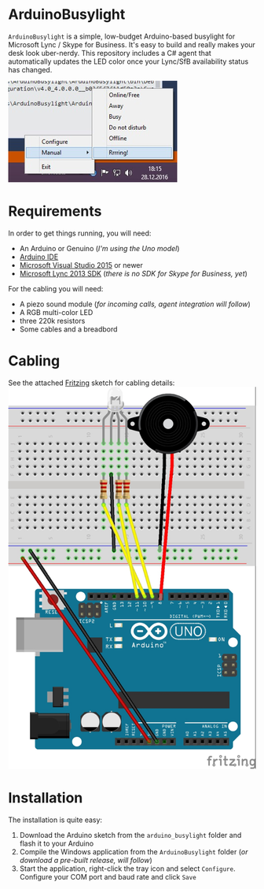# ArduinoBusylight
`ArduinoBusylight` is a simple, low-budget Arduino-based busylight for Microsoft Lync / Skype for Business. It's easy to build and really makes your desk look uber-nerdy.
This repository includes a C# agent that automatically updates the LED color once your Lync/SfB availability status has changed.

![Screenshot](https://raw.githubusercontent.com/stdevel/ArduinoBusylight/master/Screenshot.jpg "Screenshot")

# Requirements
In order to get things running, you will need:
- An Arduino or Genuino (*I'm using the Uno model*)
- [Arduino IDE](https://www.arduino.cc/download/)
- [Microsoft Visual Studio 2015](https://www.visualstudio.com) or newer
- [Microsoft Lync 2013 SDK](https://www.microsoft.com/en-us/download/details.aspx?id=36824) (*there is no SDK for Skype for Business, yet*)

For the cabling you will need:
- A piezo sound module (*for incoming calls, agent integration will follow*)
- A RGB multi-color LED
- three 220k resistors
- Some cables and a breadbord

# Cabling
See the attached [Fritzing](http://fritzing.org) sketch for cabling details:
![Cabling sketch](https://raw.githubusercontent.com/stdevel/ArduinoBusylight/master/Sketch.jpg "Cabling sketch")

# Installation
The installation is quite easy:

1. Download the Arduino sketch from the `arduino_busylight` folder and flash it to your Arduino
2. Compile the Windows application from the `ArduinoBusylight` folder (*or download a pre-built release, will follow*)
3. Start the application, right-click the tray icon and select `Configure`. Configure your COM port and baud rate and click `Save`
